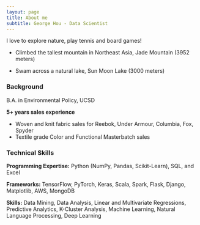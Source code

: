 ```yaml
---
layout: page
title: About me
subtitle: George Hou - Data Scientist
---
```


I love to explore nature, play tennis and board games!

- Climbed the tallest mountain in Northeast Asia, Jade Mountain (3952 meters)

- Swam across a natural lake, Sun Moon Lake (3000 meters)


### Background

B.A. in Environmental Policy, UCSD

**5+ years sales experience**
- Woven and knit fabric sales for Reebok, Under Armour, Columbia, Fox, Spyder
- Textile grade Color and Functional Masterbatch sales

### Technical Skills
**Programming Expertise:** Python (NumPy, Pandas, Scikit-Learn), SQL, and Excel

**Frameworks:** TensorFlow, PyTorch, Keras, Scala, Spark, Flask, Django, Matplotlib, AWS, MongoDB

**Skills:** Data Mining, Data Analysis, Linear and Multivariate Regressions, Predictive Analytics, K-Cluster Analysis, Machine Learning, Natural Language Processing, Deep Learning
